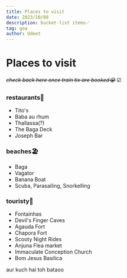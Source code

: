 ```yaml
---
title: Places to visit
date: 2023/10/08
description: bucket-list items✅
tag: goa
author: Udeet
---
```


# Places to visit

~~_check back here once train tix are booked😭_~~ ☑️

### restaurants🍴
- Tito's
- Baba au rhum
- Thallassa(?)
- The Baga Deck
- Joseph Bar

### beaches🏖️
- Baga
- Vagator
- Banana Boat
- Scuba, Parasailing, Snorkelling

### touristy📸
- Fontainhas
- Devil's Finger Caves
- Agauda Fort
- Chapora Fort
- Scooty Night Rides
- Anjuna Flea market
- Immaculate Conception Church
- Bom Jesus Basilica

aur kuch hai toh bataoo
